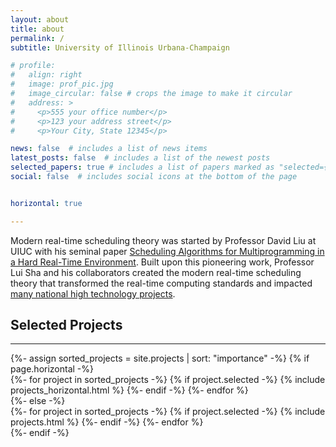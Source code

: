 ```yaml
---
layout: about
title: about
permalink: /
subtitle: University of Illinois Urbana-Champaign

# profile:
#   align: right
#   image: prof_pic.jpg
#   image_circular: false # crops the image to make it circular
#   address: >
#     <p>555 your office number</p>
#     <p>123 your address street</p>
#     <p>Your City, State 12345</p>

news: false  # includes a list of news items
latest_posts: false  # includes a list of the newest posts
selected_papers: true # includes a list of papers marked as "selected={true}"
social: false  # includes social icons at the bottom of the page


horizontal: true

---
```


Modern real-time scheduling theory was started by Professor David Liu at UIUC with his seminal paper [Scheduling Algorithms for Multiprogramming in a Hard Real-Time Environment](http://www.newslab.csie.ntu.edu.tw/course/rts2011/papers/Scheduling%20Algorithms%20for%20Multiprogramming%20in%20%20a%20Hard-Real-Time%20Environment%20.pdf).
Built upon this pioneering work, Professor Lui Sha and his collaborators created the modern real-time scheduling theory that transformed the real-time computing standards and impacted [many national high technology projects](http://publish.illinois.edu/cpsintegrationlab/files/2012/02/Space.pdf).


## Selected Projects
---

<!-- pages/projects.md -->
<div class="projects">
<!-- Display projects without categories -->
  {%- assign sorted_projects = site.projects | sort: "importance" -%}
  <!-- Generate cards for each project -->
  {% if page.horizontal -%}
  <div class="container">
    <div class="row row-cols-2">
    {%- for project in sorted_projects -%}
      {% if project.selected -%}
        {% include projects_horizontal.html %}
      {%- endif -%}
    {%- endfor %}
    </div>
  </div>
  {%- else -%}
  <div class="grid">
    {%- for project in sorted_projects -%}
      {% if project.selected -%}
        {% include projects.html %}
      {%- endif -%}
    {%- endfor %}
  </div>
  {%- endif -%}
</div>

